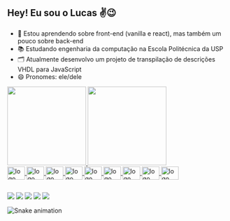 ## Hey! Eu sou o Lucas ✌️😉

- 🌱 Estou aprendendo sobre front-end (vanilla e react), mas também um pouco sobre back-end
- 📚 Estudando engenharia da computação na Escola Politécnica da USP
- 🗂️ Atualmente desenvolvo um projeto de transpilação de descrições VHDL para JavaScript
- 😄 Pronomes: ele/dele

<div>
    <a href="https://github.com/lucas-sellari">
    <img height="180em" src="https://github-readme-stats.vercel.app/api?username=lucas-sellari&count_private=true&show_icons=true&theme=dracula&include_all_commits=true&hide=issues" />
    <img height="180em" src="https://github-readme-stats.vercel.app/api/top-langs/?username=lucas-sellari&layout=compact&langs_count=16&theme=dracula" />
</div>
    
    
<div style="display: inline_block">
    <img align="center" alt="logo do HTML5" height="30" width="40" src="https://cdn.jsdelivr.net/gh/devicons/devicon/icons/html5/html5-original.svg" />
    <img align="center" alt="logo do CSS3" height="30" width="40" src="https://cdn.jsdelivr.net/gh/devicons/devicon/icons/css3/css3-original.svg" />
    <img align="center" alt="logo do JavaScript" height="30" width="40" src="https://cdn.jsdelivr.net/gh/devicons/devicon/icons/javascript/javascript-original.svg" />
    <img align="center" alt="logo do React" height="30" width="40" src="https://cdn.jsdelivr.net/gh/devicons/devicon/icons/react/react-original.svg" />
    <img align="center" alt="logo do NodeJS" height="30" width="40" src="https://cdn.jsdelivr.net/gh/devicons/devicon/icons/nodejs/nodejs-original.svg" />
    <img align="center" alt="logo do MongoDB" height="30" width="40" src="https://cdn.jsdelivr.net/gh/devicons/devicon/icons/mongodb/mongodb-original.svg" />
    <img align="center" alt="logo do Python" height="30" width="40" src="https://cdn.jsdelivr.net/gh/devicons/devicon/icons/python/python-original.svg" />
    <img align="center" alt="logo do C++" height="30" width="40" src="https://cdn.jsdelivr.net/gh/devicons/devicon/icons/cplusplus/cplusplus-original.svg" />
    <img align="center" alt="logo do C" height="30" width="40" src="https://cdn.jsdelivr.net/gh/devicons/devicon/icons/c/c-original.svg" />
</div>
    
  ##
    
<div>
    <a href="https://www.linkedin.com/in/lucas-sellari/" target="_blank"><img src="https://img.shields.io/badge/LinkedIn-0077B5?style=for-the-badge&logo=linkedin&logoColor=white" target="_blank" /></a>
    <a href="https://twitter.com/itsmeluquinhas" target="_blank"><img src="https://img.shields.io/badge/Twitter-1DA1F2?style=for-the-badge&logo=twitter&logoColor=white" target="_blank" /></a>
    <a href="mailto:lucasmiguel448@gmail.com" target="_blank"><img src="https://img.shields.io/badge/Gmail-D14836?style=for-the-badge&logo=gmail&logoColor=white" target="_blank" /></a>
    <a href="https://www.twitch.tv/luquinhas_dev" target="_blank"><img src="https://img.shields.io/badge/Twitch-9146FF?style=for-the-badge&logo=twitch&logoColor=white" target="_blank" /></a>
    <a href="https://dev.to/lucassellari" target="_blank"><img src="https://img.shields.io/badge/dev.to-0A0A0A?style=for-the-badge&logo=dev.to&logoColor=white" target="_blank" /></a>
</div>
    
![Snake animation](https://github.com/lucas-sellari/lucas-sellari/blob/output/github-contribution-grid-snake.svg)
